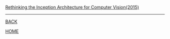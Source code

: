 
[Rethinking the Inception Architecture for Computer Vision(2015)](szegedy2015rethinking/summary.md)

---
[BACK](../index.md)

[HOME]( ../../index.md)